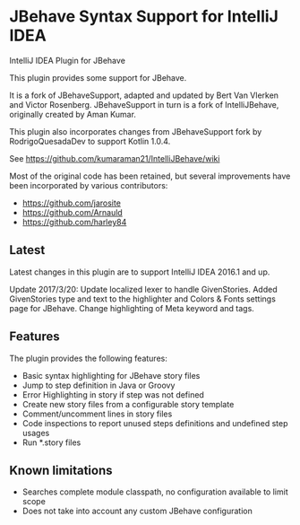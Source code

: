 JBehave Syntax Support for IntelliJ IDEA
=========================================

IntelliJ IDEA Plugin for JBehave

This plugin provides some support for JBehave.

It is a fork of JBehaveSupport, adapted and updated by Bert Van Vlerken and Victor Rosenberg.
JBehaveSupport in turn is a fork of IntelliJBehave, originally created by Aman Kumar.

This plugin also incorporates changes from JBehaveSupport fork by RodrigoQuesadaDev to support Kotlin 1.0.4.

See https://github.com/kumaraman21/IntelliJBehave/wiki

Most of the original code has been retained, but several improvements have been incorporated by various contributors:
* https://github.com/jarosite
* https://github.com/Arnauld
* https://github.com/harley84

Latest
------
Latest changes in this plugin are to support IntelliJ IDEA 2016.1 and up.

Update 2017/3/20:
Update localized lexer to handle GivenStories.
Added GivenStories type and text to the highlighter and Colors & Fonts settings page for JBehave.
Change highlighting of Meta keyword and tags.
    
Features
--------
The plugin provides the following features:
* Basic syntax highlighting for JBehave story files
* Jump to step definition in Java or Groovy
* Error Highlighting in story if step was not defined
* Create new story files from a configurable story template
* Comment/uncomment lines in story files
* Code inspections to report unused steps definitions and undefined step usages
* Run *.story files

Known limitations
-----------------
* Searches complete module classpath, no configuration available to limit scope
* Does not take into account any custom JBehave configuration
